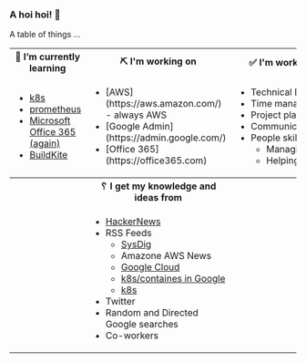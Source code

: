 ### A hoi hoi! 👋

A table of things ...

<table>
    <tr>
        <th>🌱 I’m currently learning</th>
        <th>⛏ I'm working on</th>
        <th>✅ I'm working to improve on</th>
    </tr>
    <tr>
        <td>
            <ul>
                <li><a href="https://kubernetes.io/">k8s</a></li>
                <li><a href="https://prometheus.io/">prometheus</a></li>
                <li><a href="https://office365.com">Microsoft Office 365 (again)</a></li>
                <li><a href="https://buildkite.com">BuildKite</a></li>
            </ul>
        </td>
        <td>
            <ul>
                <li>[AWS](https://aws.amazon.com/) - always AWS</li>
                <li>[Google Admin](https://admin.google.com/)</li>
                <li>[Office 365](https://office365.com)</li>
            </ul>
        </td>
        <td>
            <ul>
                <li>Technical Documentation</li>
                <li>Time management</li>
                <li>Project planning</li
                ><li>Communication</li>
                <li>People skills<ul>
                <li>Managing</li>
                <li>Helping/mentoring/coaching</li>
            </ul>
        </td>
    </tr>
    <tr>
        <th>&nbsp;</th>
        <th>␦ I get my knowledge and ideas from</th>
        <th>&nbsp;</th>
    </tr>
    <tr>
        <td>&nbsp;</td>
        <td>
            <ul>
                <li><a href="https://news.ycombinator.com/">HackerNews</a></li>
                <li>
                    RSS Feeds
                    <ul>
                        <li><a href="http://fetchrss.com/rss/5b4e9e358a93f8cc058b4567960404014.xml">SysDig</a></li>
                        <li><a href="https://aws.amazon.com/new/feed/"></a>Amazone AWS News</li>
                        <li><a href="https://cloudblog.withgoogle.com/rss/">Google Cloud</a></li>
                        <li><a href="https://cloudblog.withgoogle.com/products/containers-kubernetes/rss/">k8s/containes in Google</a></li>
                        <li><a href="https://kubernetes.io/feed.xml">k8s</a></li>
                    </ul>
                </li>
                <li>Twitter</li>
                <li>Random and Directed Google searches</li>
                <li>Co-workers</li>
            </ul>
        </td>
        <td>&nbsp;</td>
    </tr>
</table>
<!--
**pgmac/pgmac** is a ✨ _special_ ✨ repository because its `README.md` (this file) appears on your GitHub profile.

Here are some ideas to get you started:

- 😄 Pronouns: me/us
- 👯 I’m looking to collaborate on ...
- 🤔 I’m looking for help with ...
- 💬 Ask me about ...
- 📫 How to reach me: ...
- ⚡ Fun fact: ...
-->

### Articles I've added to my [GetPocket](https://getpocket.com/) list

* [Python resources for everybody](https://learnbyexample.github.io/py_resources/)
* [4 Open Source Tools to Add to Your Security Arsenal](https://www.darkreading.com/application-security/4-open-source-tools-to-add-to-your-security-arsenal/a/d-id/1340487)
* [X.Org says it's saving a packet with Packet after migrating freedesktop.org off Google Kubernetes Engine](https://www.theregister.com/2021/04/01/freedesktoporg_migration_from_google/)
* [Open Source Security Foundation (OpenSSF)](https://openssf.org/)
* [Focalboard: Open source alternative to Trello, Asana, and Notion](https://www.focalboard.com/)
* [security.txt: Proposed standard for defining security policies](https://securitytxt.org/)
* [Track your family calendar with a Raspberry Pi and a low-power display](https://opensource.com/article/21/3/family-calendar-raspberry-pi)
* [5 Steps to Successful DevOps Culture](https://devops.com/five-steps-to-successful-devops-culture/)
* [Sponsor authelia/authelia](https://github.com/authelia/authelia)
* [Testing HashiCorp Terraform](https://www.hashicorp.com/blog/testing-hashicorp-terraform)

### My Blog Posts

* [Windows Server Virtual Interface with a configured VLAN with a custom MAC](https://pgmac.net.au/technology/2019/12/23/windows-vlan.html)
* [The Source](https://pgmac.net.au/technology/2019/02/25/the-source.html)
* [AWS Internet access from a Private subnet](https://pgmac.net.au/technology/2018/09/03/aws-internet-private-subnets.html)
* [Quick SSL/TLS certificate check](https://pgmac.net.au/technology/2018/04/09/ssl-tls-check.html)
* [Think Feel Love Believe](https://pgmac.net.au/family/2017/11/03/think-feel-love-believe.html)
* [How-To extend a Logical Volume using LVM on Linux](https://pgmac.net.au/technology/2017/11/02/lmv-extend.html)
* [Manual cert-bot renewals for certificates hosted on a Sophos UTM](https://pgmac.net.au/technology/2017/08/30/cert-bot-renewal-sophos-utm.html)
* [History](https://pgmac.net.au/language/2017/08/19/history.html)
* [The hiccup cure](https://pgmac.net.au/no%20laughing%20matter/2017/05/28/the-hiccup-cure.html)
* [JVC Everio MOD files to MPG](https://pgmac.net.au/technology/2015/03/18/jvc-everio-mod-to-mpg.html)

### Things I'm star-ing

* [opencve](https://github.com/opencve/opencve)
  CVE Alerting Platform
* [vulnerablecode](https://github.com/nexB/vulnerablecode)
  A free and open vulnerabilities database and the packages they impact. And the tools to aggregate and correlate these vulnerabilities. Sponsored by NLnet https://nlnet.nl/project/vulnerabilitydatabase/ for https://www.aboutcode.org/ Chat at https://gitter.im/aboutcode-org/vulnerablecode 
* [agent](https://github.com/buildkite/agent)
  The Buildkite Agent is an open-source toolkit written in Golang for securely running build jobs on any device or network
* [cli](https://github.com/buildkite/cli)
  A command line interface for Buildkite.
* [cryptpad](https://github.com/xwiki-labs/cryptpad)
  Collaboration suite, end-to-end encrypted and open-source.
* [cookiecutter-hypermodern-python](https://github.com/cjolowicz/cookiecutter-hypermodern-python)
  Hypermodern Python Cookiecutter
* [innernet](https://github.com/tonarino/innernet)
  A private network system that uses WireGuard under the hood.
* [malwoverview](https://github.com/alexandreborges/malwoverview)
  Malwoverview is a first response tool used for threat hunting and offers intel information from Virus Total, Hybrid Analysis, URLHaus, Polyswarm, Malshare, Alien Vault, Malpedia, ThreatCrowd, Valhalla, Malware Bazaar, ThreatFox and it is able to scan Android devices against VT and HA.
* [wg-best-practices-os-developers](https://github.com/ossf/wg-best-practices-os-developers)
  The Best Practices for OSS Developers working group is dedicated to raising awareness and education of secure code best practices for open source developers.
* [aws-vault](https://github.com/99designs/aws-vault)
  A vault for securely storing and accessing AWS credentials in development environments
* [kspan](https://github.com/weaveworks-experiments/kspan)
  Turning Kubernetes Events into spans
